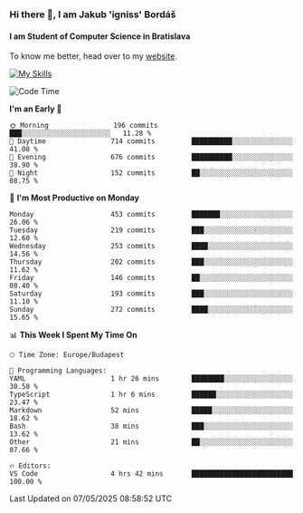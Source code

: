 ### Hi there 👋, I am Jakub 'igniss' Bordáš

#### I am Student of Computer Science in Bratislava
To know me better, head over to my [website](https://bordas.sk).

[![My Skills](https://skillicons.dev/icons?i=js,typescript,html,css,figma,svelte,vue,next,postgresql,nest,express,nodejs)](https://bordas.sk)


<!--START_SECTION:waka-->
![Code Time](http://img.shields.io/badge/Code%20Time-1%2C872%20hrs%2038%20mins-blue)

**I'm an Early 🐤** 

```text
🌞 Morning                196 commits         ███░░░░░░░░░░░░░░░░░░░░░░   11.28 % 
🌆 Daytime                714 commits         ██████████░░░░░░░░░░░░░░░   41.08 % 
🌃 Evening                676 commits         ██████████░░░░░░░░░░░░░░░   38.90 % 
🌙 Night                  152 commits         ██░░░░░░░░░░░░░░░░░░░░░░░   08.75 % 
```
📅 **I'm Most Productive on Monday** 

```text
Monday                   453 commits         ███████░░░░░░░░░░░░░░░░░░   26.06 % 
Tuesday                  219 commits         ███░░░░░░░░░░░░░░░░░░░░░░   12.60 % 
Wednesday                253 commits         ████░░░░░░░░░░░░░░░░░░░░░   14.56 % 
Thursday                 202 commits         ███░░░░░░░░░░░░░░░░░░░░░░   11.62 % 
Friday                   146 commits         ██░░░░░░░░░░░░░░░░░░░░░░░   08.40 % 
Saturday                 193 commits         ███░░░░░░░░░░░░░░░░░░░░░░   11.10 % 
Sunday                   272 commits         ████░░░░░░░░░░░░░░░░░░░░░   15.65 % 
```


📊 **This Week I Spent My Time On** 

```text
🕑︎ Time Zone: Europe/Budapest

💬 Programming Languages: 
YAML                     1 hr 26 mins        ████████░░░░░░░░░░░░░░░░░   30.58 % 
TypeScript               1 hr 6 mins         ██████░░░░░░░░░░░░░░░░░░░   23.47 % 
Markdown                 52 mins             █████░░░░░░░░░░░░░░░░░░░░   18.62 % 
Bash                     38 mins             ███░░░░░░░░░░░░░░░░░░░░░░   13.62 % 
Other                    21 mins             ██░░░░░░░░░░░░░░░░░░░░░░░   07.66 % 

🔥 Editors: 
VS Code                  4 hrs 42 mins       █████████████████████████   100.00 % 
```


 Last Updated on 07/05/2025 08:58:52 UTC
<!--END_SECTION:waka-->
